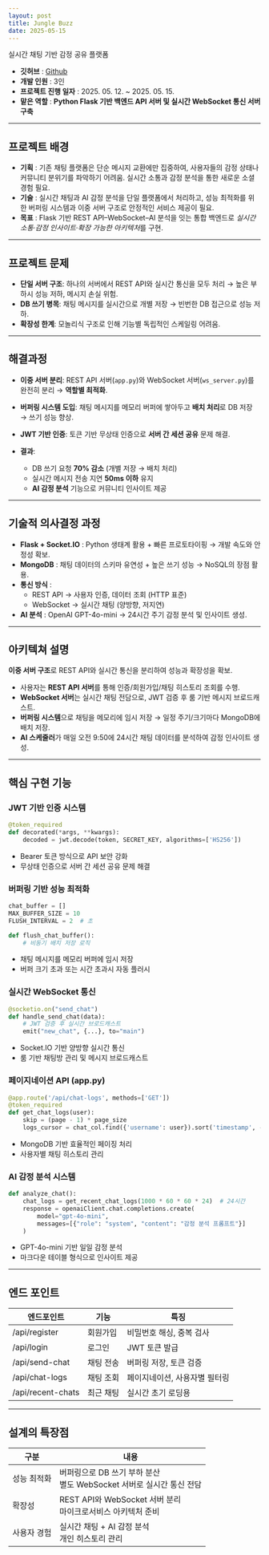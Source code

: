 ```yaml
---
layout: post
title: Jungle Buzz
date: 2025-05-15
---
```


실시간 채팅 기반 감정 공유 플랫폼

- **깃허브** : [Github](https://github.com/suinkimme/jungle-buzz.git)
- **개발 인원** : 3인
- **프로젝트 진행 일자** : 2025. 05. 12. ~ 2025. 05. 15.
- **맡은 역할** : **Python Flask 기반 백엔드 API 서버 및 실시간 WebSocket 통신 서버 구축**

---

## 프로젝트 배경

- **기획** : 기존 채팅 플랫폼은 단순 메시지 교환에만 집중하여, 사용자들의 감정 상태나 커뮤니티 분위기를 파악하기 어려움. 실시간 소통과 감정 분석을 통한 새로운 소셜 경험 필요.
- **기술** : 실시간 채팅과 AI 감정 분석을 단일 플랫폼에서 처리하고, 성능 최적화를 위한 버퍼링 시스템과 이중 서버 구조로 안정적인 서비스 제공이 필요.
- **목표** : Flask 기반 REST API–WebSocket–AI 분석을 잇는 통합 백엔드로 *실시간 소통·감정 인사이트·확장 가능한 아키텍처*를 구현.

---

## 프로젝트 문제

- **단일 서버 구조**: 하나의 서버에서 REST API와 실시간 통신을 모두 처리 → 높은 부하시 성능 저하, 메시지 손실 위험.
- **DB 쓰기 병목**: 채팅 메시지를 실시간으로 개별 저장 → 빈번한 DB 접근으로 성능 저하.
- **확장성 한계**: 모놀리식 구조로 인해 기능별 독립적인 스케일링 어려움.

---

## 해결과정

- **이중 서버 분리**: REST API 서버(`app.py`)와 WebSocket 서버(`ws_server.py`)를 완전히 분리 → **역할별 최적화**.
- **버퍼링 시스템 도입**: 채팅 메시지를 메모리 버퍼에 쌓아두고 **배치 처리**로 DB 저장 → 쓰기 성능 향상.
- **JWT 기반 인증**: 토큰 기반 무상태 인증으로 **서버 간 세션 공유** 문제 해결.

- **결과**:
  - DB 쓰기 요청 **70% 감소** (개별 저장 → 배치 처리)
  - 실시간 메시지 전송 지연 **50ms 이하** 유지
  - **AI 감정 분석** 기능으로 커뮤니티 인사이트 제공

---

## 기술적 의사결정 과정

- **Flask + Socket.IO** : Python 생태계 활용 + 빠른 프로토타이핑 → 개발 속도와 안정성 확보.
- **MongoDB** : 채팅 데이터의 스키마 유연성 + 높은 쓰기 성능 → NoSQL의 장점 활용.
- **통신 방식** :
  - REST API → 사용자 인증, 데이터 조회 (HTTP 표준)
  - WebSocket → 실시간 채팅 (양방향, 저지연)
- **AI 분석** : OpenAI GPT-4o-mini → 24시간 주기 감정 분석 및 인사이트 생성.

---

## 아키텍쳐 설명

**이중 서버 구조**로 REST API와 실시간 통신을 분리하여 성능과 확장성을 확보.

- 사용자는 **REST API 서버**를 통해 인증/회원가입/채팅 히스토리 조회를 수행.
- **WebSocket 서버**는 실시간 채팅 전담으로, JWT 검증 후 룸 기반 메시지 브로드캐스트.
- **버퍼링 시스템**으로 채팅을 메모리에 임시 저장 → 일정 주기/크기마다 MongoDB에 배치 저장.
- **AI 스케줄러**가 매일 오전 9:50에 24시간 채팅 데이터를 분석하여 감정 인사이트 생성.

---

## 핵심 구현 기능

### JWT 기반 인증 시스템

```python
@token_required
def decorated(*args, **kwargs):
    decoded = jwt.decode(token, SECRET_KEY, algorithms=['HS256'])
```

- Bearer 토큰 방식으로 API 보안 강화
- 무상태 인증으로 서버 간 세션 공유 문제 해결

### 버퍼링 기반 성능 최적화

```python
chat_buffer = []
MAX_BUFFER_SIZE = 10
FLUSH_INTERVAL = 2  # 초

def flush_chat_buffer():
    # 비동기 배치 저장 로직
```

- 채팅 메시지를 메모리 버퍼에 임시 저장
- 버퍼 크기 초과 또는 시간 초과시 자동 플러시

### 실시간 WebSocket 통신

```python
@socketio.on("send_chat")
def handle_send_chat(data):
    # JWT 검증 후 실시간 브로드캐스트
    emit("new_chat", {...}, to="main")
```

- Socket.IO 기반 양방향 실시간 통신
- 룸 기반 채팅방 관리 및 메시지 브로드캐스트

### 페이지네이션 API (app.py)

```python
@app.route('/api/chat-logs', methods=['GET'])
@token_required
def get_chat_logs(user):
    skip = (page - 1) * page_size
    logs_cursor = chat_col.find({'username': user}).sort('timestamp', -1).skip(skip).limit(page_size)
```

- MongoDB 기반 효율적인 페이징 처리
- 사용자별 채팅 히스토리 관리

### AI 감정 분석 시스템

```python
def analyze_chat():
    chat_logs = get_recent_chat_logs(1000 * 60 * 60 * 24)  # 24시간
    response = openaiClient.chat.completions.create(
        model="gpt-4o-mini",
        messages=[{"role": "system", "content": "감정 분석 프롬프트"}]
    )
```

- GPT-4o-mini 기반 일일 감정 분석
- 마크다운 테이블 형식으로 인사이트 제공

---

## 엔드 포인트

| 엔드포인트        | 기능      | 특징                          |
| ----------------- | --------- | ----------------------------- |
| /api/register     | 회원가입  | 비밀번호 해싱, 중복 검사      |
| /api/login        | 로그인    | JWT 토큰 발급                 |
| /api/send-chat    | 채팅 전송 | 버퍼링 저장, 토큰 검증        |
| /api/chat-logs    | 채팅 조회 | 페이지네이션, 사용자별 필터링 |
| /api/recent-chats | 최근 채팅 | 실시간 초기 로딩용            |

---

## 설계의 특장점

| 구분        | 내용                                                                     |
| ----------- | ------------------------------------------------------------------------ |
| 성능 최적화 | 버퍼링으로 DB 쓰기 부하 분산 <br> 별도 WebSocket 서버로 실시간 통신 전담 |
| 확장성      | REST API와 WebSocket 서버 분리 <br> 마이크로서비스 아키텍처 준비         |
| 사용자 경험 | 실시간 채팅 + AI 감정 분석 <br> 개인 히스토리 관리                       |

